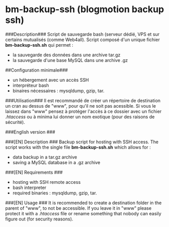 bm-backup-ssh (blogmotion backup ssh)
===

###Description###
Script de sauvegarde bash (serveur dédié, VPS et sur certains mutualisés (comme Web4all). Script composé d'un unique fichier **bm-backup-ssh.sh** qui permet :

- la sauvegarde des données dans une archive tar.gz
- la sauvegarde d'une base MySQL dans une archive .gz

##Configuration minimale###
- un hébergement avec un accès SSH
- interpréteur bash
- binaires nécessaires : mysqldump, gzip, tar.

###Utilisation###
Il est recommandé de créer un répertoire de destination un cran au dessus de "www", pour qu'il ne soit pas acessible. Si vous le laissez dans "www" pensez à protéger l'accès à ce dossier avec un fichier *.htaccess* ou à minima lui donner un nom exotique (pour des raisons de sécurité).

###English version ###

###[EN] Description ###
Backup script for hosting with SSH access. The script works with the single file **bm-backup-ssh.sh** which allows for :

- data backup in a tar.gz archive
- saving a MySQL database in a .gz archive

###[EN] Requirements ###
- hosting with SSH remote access
- bash interpreter
- required binaries : mysqldump, gzip, tar.

###[EN] Usage ###
It is recommended to create a destination folder in the parent of "www", to not be accessible. If you leave it in "www" please protect it with a *.htaccess* file or rename something that nobody can easily figure out (for security reasons).
